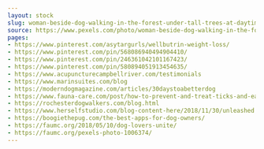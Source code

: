 ```yaml
---
layout: stock
slug: woman-beside-dog-walking-in-the-forest-under-tall-trees-at-daytime-1006374
source: https://www.pexels.com/photo/woman-beside-dog-walking-in-the-forest-under-tall-trees-at-daytime-1006374/
pages:
- https://www.pinterest.com/asytargurls/wellbutrin-weight-loss/
- https://www.pinterest.com/pin/568086940494904410/
- https://www.pinterest.com/pin/246361042101167423/
- https://www.pinterest.com/pin/580894051913454635/
- https://www.acupuncturecampbellriver.com/testimonials
- https://www.marinsuites.com/blog
- https://moderndogmagazine.com/articles/30daystoabetterdog
- https://www.fauna-care.com/post/how-to-prevent-and-treat-ticks-and-ear-mites-in-dogs
- https://rochesterdogwalkers.com/blog.html
- https://www.herselfstudio.com/blog-content-here/2018/11/30/unleashed
- https://boogiethepug.com/the-best-apps-for-dog-owners/
- https://faumc.org/2018/05/10/dog-lovers-unite/
- https://faumc.org/pexels-photo-1006374/
---
```

